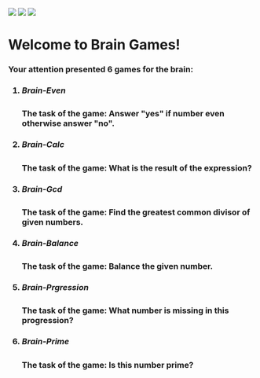 <a href="https://codeclimate.com/github/nikitaivochkin/project-lvl1-s280/maintainability"><img src="https://api.codeclimate.com/v1/badges/14daa60c379d5bb766ad/maintainability" /></a>
<a href="https://codeclimate.com/github/nikitaivochkin/project-lvl1-s280/test_coverage"><img src="https://api.codeclimate.com/v1/badges/14daa60c379d5bb766ad/test_coverage" /></a>
<a href="https://travis-ci.org/nikitaivochkin/project-lvl1-s280"><img src="https://travis-ci.org/nikitaivochkin/project-lvl1-s280.svg?branch=master" /></a>

<h1>Welcome to Brain Games!</h1>
<h3>Your attention presented 6 games for the brain:<h3>
<ol>
    <li>
        <h5>Brain-Even</h5>
        <p>The task of the game: Answer "yes" if number even otherwise answer "no".<p>
    </li>
    <li>
        <h5>Brain-Calc</h5>
        <p>The task of the game: What is the result of the expression?<p>
    </li>
    <li>
        <h5>Brain-Gcd</h5>
        <p>The task of the game: Find the greatest common divisor of given numbers.<p>
    </li>
    <li>
        <h5>Brain-Balance</h5>
        <p>The task of the game: Balance the given number.<p>
    </li>
    <li>
        <h5>Brain-Prgression</h5>
        <p>The task of the game: What number is missing in this progression?<p>
    </li>
    <li>
        <h5>Brain-Prime</h5>
        <p>The task of the game: Is this number prime?<p>
    </li>
</ol>
